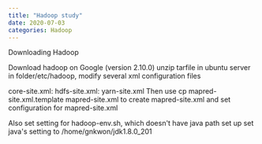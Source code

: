 ```yaml
---
title: "Hadoop study"
date: 2020-07-03
categories: Hadoop
---
```


Downloading Hadoop

Download hadoop on Google (version 2.10.0)
unzip tarfile in ubuntu server
in folder/etc/hadoop, modify several xml configuration files

core-site.xml: 
hdfs-site.xml:
yarn-site.xml
Then use cp mapred-site.xml.template mapred-site.xml to create mapred-site.xml
and set configuration for mapred-site.xml

Also set setting for hadoop-env.sh, which doesn't have java path set up
set java's setting to /home/gnkwon/jdk1.8.0_201

